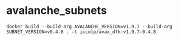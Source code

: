 # avalanche_subnets


```
docker build --build-arg AVALANCHE_VERSION=v1.9.7 --build-arg SUBNET_VERSION=v0.4.8 . -t icculp/avax_dfk:v1.9.7-0.4.8
```
